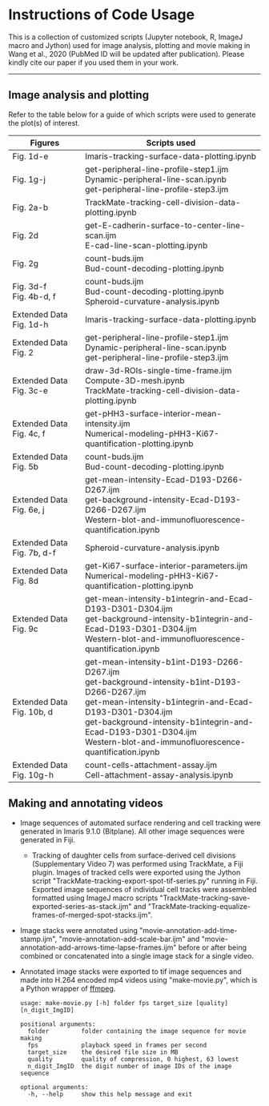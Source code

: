 # Instructions of Code Usage
This is a collection of customized scripts (Jupyter notebook, R, ImageJ macro and Jython) used for image analysis, plotting and movie making in Wang et al., 2020 (PubMed ID will be updated after publication). Please kindly cite our paper if you used them in your work.

---
## Image analysis and plotting

Refer to the table below for a guide of which scripts were used to generate the plot(s) of interest.

| Figures | Scripts used |
|---|---|
| Fig. 1d-e | Imaris-tracking-surface-data-plotting.ipynb |
| Fig. 1g-j | get-peripheral-line-profile-step1.ijm <br> Dynamic-peripheral-line-scan.ipynb <br> get-peripheral-line-profile-step3.ijm |
| Fig. 2a-b | TrackMate-tracking-cell-division-data-plotting.ipynb |
| Fig. 2d | get-E-cadherin-surface-to-center-line-scan.ijm <br> E-cad-line-scan-plotting.ipynb |
| Fig. 2g | count-buds.ijm <br> Bud-count-decoding-plotting.ipynb |
| Fig. 3d-f <br> Fig. 4b-d, f | count-buds.ijm <br> Bud-count-decoding-plotting.ipynb <br> Spheroid-curvature-analysis.ipynb |
| Extended Data Fig. 1d-h | Imaris-tracking-surface-data-plotting.ipynb |
| Extended Data Fig. 2 | get-peripheral-line-profile-step1.ijm <br> Dynamic-peripheral-line-scan.ipynb <br> get-peripheral-line-profile-step3.ijm |
| Extended Data Fig. 3c-e | draw-3d-ROIs-single-time-frame.ijm <br> Compute-3D-mesh.ipynb <br> TrackMate-tracking-cell-division-data-plotting.ipynb |
| Extended Data Fig. 4c, f | get-pHH3-surface-interior-mean-intensity.ijm <br> Numerical-modeling-pHH3-Ki67-quantification-plotting.ipynb |
| Extended Data Fig. 5b | count-buds.ijm <br> Bud-count-decoding-plotting.ipynb |
| Extended Data Fig. 6e, j | get-mean-intensity-Ecad-D193-D266-D267.ijm <br> get-background-intensity-Ecad-D193-D266-D267.ijm <br> Western-blot-and-immunofluorescence-quantification.ipynb |
| Extended Data Fig. 7b, d-f | Spheroid-curvature-analysis.ipynb |
| Extended Data Fig. 8d | get-Ki67-surface-interior-parameters.ijm <br> Numerical-modeling-pHH3-Ki67-quantification-plotting.ipynb |
| Extended Data Fig. 9c | get-mean-intensity-b1integrin-and-Ecad-D193-D301-D304.ijm <br> get-background-intensity-b1integrin-and-Ecad-D193-D301-D304.ijm <br> Western-blot-and-immunofluorescence-quantification.ipynb |
| Extended Data Fig. 10b, d | get-mean-intensity-b1int-D193-D266-D267.ijm <br> get-background-intensity-b1int-D193-D266-D267.ijm <br> get-mean-intensity-b1integrin-and-Ecad-D193-D301-D304.ijm <br> get-background-intensity-b1integrin-and-Ecad-D193-D301-D304.ijm <br> Western-blot-and-immunofluorescence-quantification.ipynb |
| Extended Data Fig. 10g-h | count-cells-attachment-assay.ijm <br> Cell-attachment-assay-analysis.ipynb |

## Making and annotating videos

- Image sequences of automated surface rendering and cell tracking were generated in Imaris 9.1.0 (Bitplane). All other image sequences were generated in Fiji.

  - Tracking of daughter cells from surface-derived cell divisions (Supplementary Video 7) was performed using TrackMate, a Fiji plugin. Images of tracked cells were exported using the Jython script "TrackMate-tracking-export-spot-tif-series.py" running in Fiji. Exported image sequences of individual cell tracks were assembled formatted using ImageJ macro scripts "TrackMate-tracking-save-exported-series-as-stack.ijm" and "TrackMate-tracking-equalize-frames-of-merged-spot-stacks.ijm".


- Image stacks were annotated using "movie-annotation-add-time-stamp.ijm", "movie-annotation-add-scale-bar.ijm" and "movie-annotation-add-arrows-time-lapse-frames.ijm" before or after being combined or concatenated into a single image stack for a single video.

- Annotated image stacks were exported to tif image sequences and made into H.264 encoded mp4 videos using "make-movie.py", which is a Python wrapper of [ffmpeg](https://www.ffmpeg.org/).

  ```
  usage: make-movie.py [-h] folder fps target_size [quality] [n_digit_ImgID]

  positional arguments:
    folder         folder containing the image sequence for movie making
    fps            playback speed in frames per second
    target_size    the desired file size in MB
    quality        quality of compression, 0 highest, 63 lowest
    n_digit_ImgID  the digit number of image IDs of the image sequence

  optional arguments:
    -h, --help     show this help message and exit
  ```

